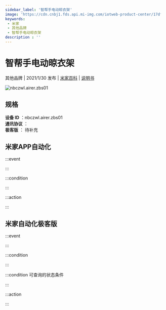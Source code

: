 ```yaml
---
sidebar_label: '智帮手电动晾衣架'
image: 'https://cdn.cnbj1.fds.api.mi-img.com/iotweb-product-center/17dfbc93875732a504007d384b9ade90_智帮手168.png?GalaxyAccessKeyId=AKVGLQWBOVIRQ3XLEW&Expires=9223372036854775807&Signature=Y6hrhNi73v2YzPbljNevX2Q9wIw='
keywords: 
 - 米家
 - 其他品牌
 - 智帮手电动晾衣架
description : ''
---
```

# 智帮手电动晾衣架

其他品牌 | 2021/1/30 发布 | [米家百科](https://home.mi.com/webapp/content/baike/product/index.html?model=nbczwl.airer.zbs01) | [说明书](https://home.mi.com/views/introduction.html?model=nbczwl.airer.zbs01&region=cn)

![nbczwl.airer.zbs01](https://cdn.cnbj1.fds.api.mi-img.com/iotweb-product-center/17dfbc93875732a504007d384b9ade90_智帮手168.png?GalaxyAccessKeyId=AKVGLQWBOVIRQ3XLEW&Expires=9223372036854775807&Signature=Y6hrhNi73v2YzPbljNevX2Q9wIw=)

## 规格  
> 
**设备 ID** ：nbczwl.airer.zbs01  
**通讯协议** ：  
**极客版**  ： 待补充 


## 米家APP自动化  

:::event  

:::

:::condition  

:::

:::action   

:::

## 米家自动化极客版  

:::event  

:::

:::condition  

:::

:::condition 可查询的状态条件  

:::

:::action  

:::

        
